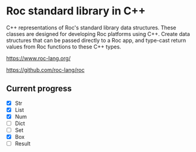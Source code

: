 Roc standard library in C++
===========================

C++ representations of Roc's standard library data structures.
These classes are designed for developing Roc platforms using C++.
Create data structures that can be passed directly to a Roc app,
and type-cast return values from Roc functions to these C++ types.

https://www.roc-lang.org/

https://github.com/roc-lang/roc


Current progress
----------------

- [x] Str
- [x] List
- [x] Num
- [ ] Dict
- [ ] Set
- [x] Box
- [ ] Result
